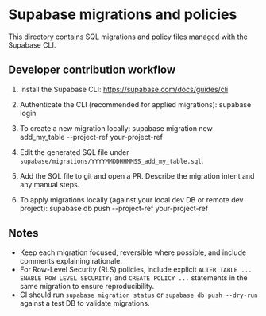 Supabase migrations and policies
=================================

This directory contains SQL migrations and policy files managed with the Supabase CLI.

Developer contribution workflow
---------------------------------

1. Install the Supabase CLI: https://supabase.com/docs/guides/cli

2. Authenticate the CLI (recommended for applied migrations):
   supabase login

3. To create a new migration locally:
   supabase migration new add_my_table --project-ref your-project-ref

4. Edit the generated SQL file under `supabase/migrations/YYYYMMDDHHMMSS_add_my_table.sql`.

5. Add the SQL file to git and open a PR. Describe the migration intent and any manual steps.

6. To apply migrations locally (against your local dev DB or remote dev project):
   supabase db push --project-ref your-project-ref

Notes
-----
- Keep each migration focused, reversible where possible, and include comments explaining rationale.
- For Row-Level Security (RLS) policies, include explicit `ALTER TABLE ... ENABLE ROW LEVEL SECURITY;` and `CREATE POLICY ...` statements in the same migration to ensure reproducibility.
- CI should run `supabase migration status` or `supabase db push --dry-run` against a test DB to validate migrations.
